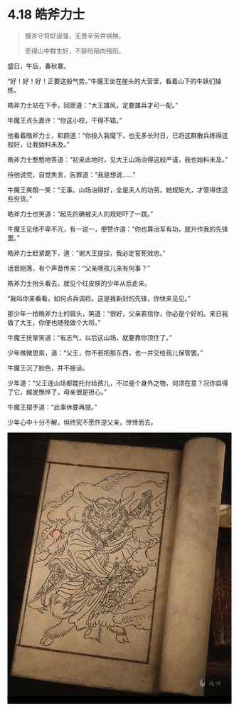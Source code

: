 # 4.18 皓斧力士

> 握斧守将好逞强，无畏辛劳并祸殃。
>
> 愿得山中群生好，不辞险阻向残阳。

盛日，午后，春秋寨。

“好！好！好！正要这般气势。”牛魔王坐在崖头的大营里，看着山下的牛妖们操练。

皓斧力士站在下手，回禀道：“大王雄风，定要雄兵才可一配。”

牛魔王点头嘉许：“你这小校，干得不错。”

他看着皓斧力士，和颜道：“你投入我麾下，也无多长时日，已将这群散兵练得这般好，让我始料未及。”

皓斧力士憨憨地答道：“初来此地时，见大王山场治得这般严谨，我也始料未及。”

待他说完，自觉失言，告罪道：“我是想说……”

牛魔王爽朗一笑：“无事。山场治得好，全是夫人的功劳。她规矩大，才管得住这些夯货。”

皓斧力士也笑道：“起先的确被夫人的规矩吓了一跳。”

牛魔王见他不卑不亢，有一说一，便赞许道：“你也算治军有功，就升作我的先锋罢。”

皓斧力士赶紧跪下，道：“谢大王提拔，我必定誓死效忠。”

话音刚落，有个声音传来：“父亲唤孩儿来有何事？”

皓斧力士抬头看去，就见个红皮肤的少年从后走来。

“我叫你来看看，如何点兵调将。这是我新封的先锋，你快来见见。”

那少年一拍皓斧力士的肩头，笑道：“很好，父亲若信你，你必是个好的。来日我做了大王，你便也随我做个大将。”

牛魔王抚掌笑道：“有志气，以后这山场，就要靠你顶住了。”

少年微微思索，道：“父王，你不若把那东西，也一并交给孩儿保管罢。”

牛魔王沉了脸色，并不接话。

少年道：“父王连山场都能托付给孩儿，不过是个身外之物，何须在意？况你自得了它，越发憔悴了，母亲很是担心。”

牛魔王摆手道：“此事休要再提。”

少年心中十分不解，但终究不愿忤逆父亲，悻悻而去。

![image-20240828221134196](../images/image-20240828221134196.png)
